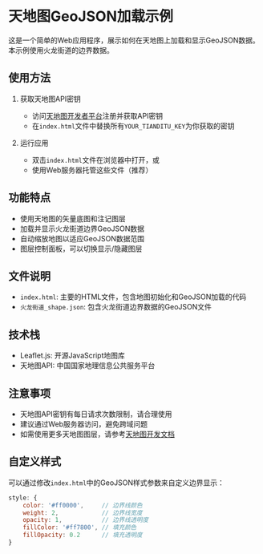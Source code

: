 # 天地图GeoJSON加载示例

这是一个简单的Web应用程序，展示如何在天地图上加载和显示GeoJSON数据。本示例使用火龙街道的边界数据。

## 使用方法

1. 获取天地图API密钥
   - 访问[天地图开发者平台](https://console.tianditu.gov.cn/api/key)注册并获取API密钥
   - 在`index.html`文件中替换所有`YOUR_TIANDITU_KEY`为你获取的密钥

2. 运行应用
   - 双击`index.html`文件在浏览器中打开，或
   - 使用Web服务器托管这些文件（推荐）

## 功能特点

- 使用天地图的矢量底图和注记图层
- 加载并显示火龙街道边界GeoJSON数据
- 自动缩放地图以适应GeoJSON数据范围
- 图层控制面板，可以切换显示/隐藏图层

## 文件说明

- `index.html`: 主要的HTML文件，包含地图初始化和GeoJSON加载的代码
- `火龙街道_shape.json`: 包含火龙街道边界数据的GeoJSON文件

## 技术栈

- Leaflet.js: 开源JavaScript地图库
- 天地图API: 中国国家地理信息公共服务平台

## 注意事项

- 天地图API密钥有每日请求次数限制，请合理使用
- 建议通过Web服务器访问，避免跨域问题
- 如需使用更多天地图图层，请参考[天地图开发文档](https://lbs.tianditu.gov.cn/api/js4.0/guide.html)

## 自定义样式

可以通过修改`index.html`中的GeoJSON样式参数来自定义边界显示：

```javascript
style: {
    color: '#ff0000',     // 边界线颜色
    weight: 2,            // 边界线宽度
    opacity: 1,           // 边界线透明度
    fillColor: '#ff7800', // 填充颜色
    fillOpacity: 0.2      // 填充透明度
}
``` 
